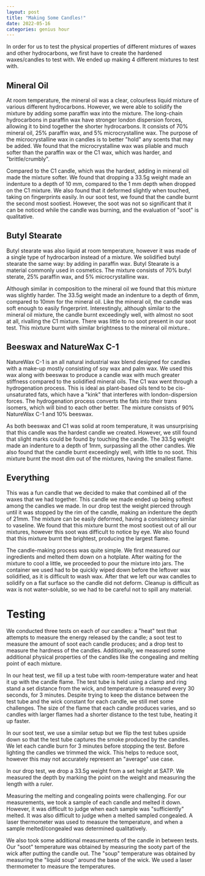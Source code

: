 ```yaml
---
layout: post
title: "Making Some Candles!"
date: 2022-05-16
categories: genius hour
---
```


In order for us to test the physical properties of different mixtures of waxes and other hydrocarbons, we first have to
create the hardened waxes/candles to test with. We ended up making 4 different mixtures to test with.

## Mineral Oil

At room temperature, the mineral oil was a clear, colourless liquid mixture of various different hydrocarbons. However,
we were able to solidify the mixture by adding some paraffin wax into the mixture. The long-chain hydrocarbons in
paraffin wax have stronger london dispersion forces, allowing it to bind together the shorter hydrocarbons.
It consists of 70% mineral oil, 25% paraffin wax, and 5% microcrystalline wax. The purpose of the microcrystalline wax
in candles is to better "hold" any scents that may be added. We found that the microcrystalline wax was pliable and much
softer than the paraffin wax or the C1 wax, which was harder, and "brittle/crumbly".

Compared to the C1 candle, which was the hardest, adding in mineral oil made the mixture softer. We found that dropping
a 33.5g weight made an indenture to a depth of 10 mm, compared to the 1 mm depth when dropped on the C1 mixture. We also
found that it deformed slightly when touched, taking on fingerprints easily.
In our soot test, we found that the candle burnt the second most sootiest. However, the soot was not so significant that
it can be noticed while the candle was burning, and the evaluation of "soot" is qualitative.

## Butyl Stearate

Butyl stearate was also liquid at room temperature, however it was made of a single type of hydrocarbon instead of a
mixture. We solidified butyl stearate the same way: by adding in paraffin wax. Butyl Stearate is a material commonly
used in cosmetics.
The mixture consists of 70% butyl sterate, 25% paraffin wax, and 5% microcrystalline wax.

Although similar in composition to the mineral oil we found that this mixture was slightly harder. The 33.5g weight made
an indenture to a depth of 6mm, compared to 10mm for the mineral oil. Like the mineral oil, the candle was soft enough
to easily fingerprint. Interestingly, although similar to the mineral oil mixture, the candle burnt exceedingly well,
with almost no soot at all, rivalling the C1 mixture. There was little to no soot present in our soot test. This mixture
burnt with similar brightness to the mineral oil mixture..

## Beeswax and NatureWax C-1

NatureWax C-1 is an all natural industrial wax blend designed for candles with a make-up mostly consisting of soy wax
and palm wax. We used this wax along with beeswax to produce a candle wax with much greater stiffness compared to the
solidified mineral oils. The C1 wax went through a hydrogenation process. This is ideal as plant-based oils tend to be
cis-unsaturated fats, which have a "kink" that interferes with london-dispersion forces. The hydrogenation process
converts the fats into their trans isomers, which will bind to each other better.
The mixture consists of 90% NatureWax C-1 and 10% beeswax.

As both beeswax and C1 was solid at room temperature, it was unsurprising that this candle was the hardest candle we
created. However, we still found that slight marks could be found by touching the candle. The 33.5g weight made an
indenture to a depth of 1mm, surpassing all the other candles. We also found that the candle burnt exceedingly well,
with little to no soot. This mixture burnt the most dim out of the mixtures, having the smallest flame.

## Everything

This was a fun candle that we decided to make that combined all of the waxes that we had together. This candle we made
ended up being softest among the candles we made. In our drop test the weight pierced through until it was stopped by
the rim of the candle, making an indenture the depth of 21mm. The mixture can be easily deformed, having a consistency
similar to vaseline. We found that this mixture burnt the most sootiest out of all our mixtures, however this soot was
difficult to notice by eye. We also found that this mixture burnt the brightest, producing the largest flame.

The candle-making process was quite simple. We first measured our ingredients and melted them down on a hotplate. After
waiting for the mixture to cool a little, we proceeded to pour the mixture into jars. The container we used had to be
quickly wiped down before the leftover wax solidified, as it is difficult to wash wax. After that we left our wax
candles to solidify on a flat surface so the candle did not deform.
Cleanup is difficult as wax is not water-soluble, so we had to be careful not to spill any material.

# Testing

We conducted three tests on each of our candles: a "heat" test that attempts to measure the energy released by the
candle; a soot test to measure the amount of soot each candle produces; and a drop test to measure the hardness of the
candles. Additionally, we measured some additional physical properties of the candles like the congealing and melting
point of each mixture.

In our heat test, we fill up a test tube with room-temperature water and heat it up with the candle flame. The test tube
is held using a clamp and ring stand a set distance from the wick, and temperature is measured every 30 seconds, for 3
minutes. Despite trying to keep the distance between the test tube and the wick constant for each candle, we still met
some challenges. The size of the flame that each candle produces varies, and so candles with larger flames had a shorter
distance to the test tube, heating it up faster.

In our soot test, we use a similar setup but we flip the test tubes upside down so that the test tube captures the smoke
produced by the candles. We let each candle burn for 3 minutes before stopping the test. Before lighting the candles we
trimmed the wick. This helps to reduce soot, however this may not accurately represent an "average" use case.

In our drop test, we drop a 33.5g weight from a set height at SATP. We measured the depth by marking the point on the
weight and measuring the length with a ruler.

Measuring the melting and congealing points were challenging. For our measurements, we took a sample of each candle and
melted it down. However, it was difficult to judge when each sample was "sufficiently" melted. It was also difficult to
judge when a melted sampled congealed. A laser thermometer was used to measure the temperature, and when a sample
melted/congealed was determined qualitatively.

We also took some additional measurements of the candle in between tests. Our "soot" temperature was obtained by
measuring the sooty part of the wick after putting the candle out. The "soup" temperature was obtained by measuring the
"liquid soup" around the base of the wick. We used a laser thermometer to measure the temperatures.
